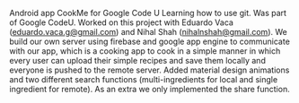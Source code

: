 Android app CookMe for Google Code U
Learning how to use git.
Was part of Google CodeU. Worked on this project with Eduardo Vaca (eduardo.vaca.g@gmail.com) and Nihal Shah (nihalnshah@gmail.com). We build our own server using firebase and google app engine to communicate with our app, which is a cooking app to cook in a simple manner in which every user can upload their simple recipes and save them locally and everyone is pushed to the remote server. Added material design animations and two different search functions (multi-ingredients for local and single ingredient for remote). As an extra we only implemented the share function.
